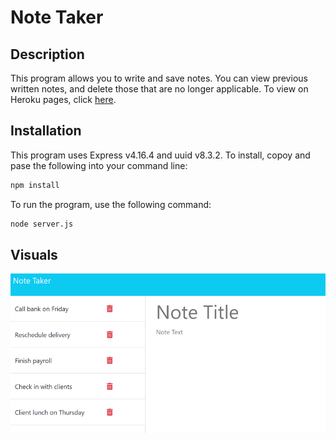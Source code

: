 # Note Taker

## Description
This program allows you to write and save notes. You can view previous written notes, and delete those that are no longer applicable. To view on Heroku pages, click <a href="https://sheltered-atoll-13770.herokuapp.com/notes">here</a>.

## Installation
This program uses Express v4.16.4 and uuid v8.3.2. To install, copoy and pase the following into your command line:

```sh
npm install
```

To run the program, use the following command:

```sh
node server.js
```
## Visuals
![screenshot](./Develop/public/assets/images/example.png)
